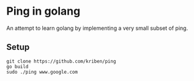 # Ping in golang

An attempt to learn golang by implementing a very small subset of ping.

## Setup

```
git clone https://github.com/kriben/ping
go build
sudo ./ping www.google.com
```
